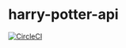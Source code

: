 # harry-potter-api
[![CircleCI](https://circleci.com/gh/RodrigoRP/harry-potter-api.svg?style=svg)](https://circleci.com/gh/RodrigoRP/harry-potter-api)
